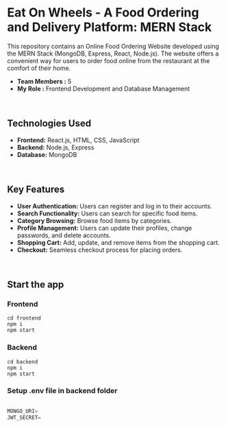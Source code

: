 # Eat On Wheels - A Food Ordering and Delivery Platform: MERN Stack

This repository contains an Online Food Ordering Website developed using the MERN Stack (MongoDB, Express, React, Node.js). 
The website offers a convenient way for users to order food online from the restaurant at the comfort of their home.
<br> 

- **Team Members :** 5
- **My Role :** Frontend Development and Database Management

<br>

## Technologies Used
- **Frontend:** React.js, HTML, CSS, JavaScript <br>
- **Backend:** Node.js, Express <br>
- **Database:** MongoDB <br>
<br>

## Key Features 

- **User Authentication:** Users can register and log in to their accounts.
- **Search Functionality:** Users can search for specific food items.
- **Category Browsing:** Browse food items by categories.
- **Profile Management:** Users can update their profiles, change passwords, and delete accounts.
- **Shopping Cart:** Add, update, and remove items from the shopping cart.
- **Checkout:** Seamless checkout process for placing orders.

<br>

## Start the app

### Frontend

```shell
cd frontend
npm i
npm start
```


### Backend

```shell
cd backend
npm i
npm start
```

### Setup .env file in backend folder


```js

MONGO_URI=
JWT_SECRET=
```
